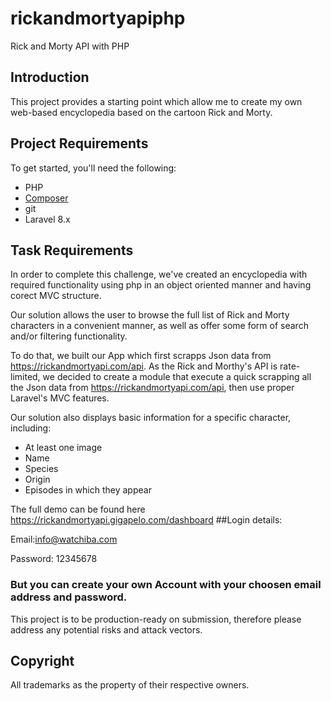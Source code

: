 # rickandmortyapiphp
Rick and Morty API with PHP

## Introduction
This project provides a starting point which allow me to create my own 
web-based encyclopedia based on the cartoon Rick and Morty.

## Project Requirements
To get started, you'll need the following:

 - PHP
 - [Composer](https://getcomposer.org/)
 - git
 - Laravel 8.x
 

## Task Requirements
In order to complete this challenge, we've created an encyclopedia with required 
functionality using php in an object oriented manner and having corect MVC structure.

Our solution allows the user to browse the full list of Rick and Morty characters 
in a convenient manner, as well as offer some form of search and/or filtering functionality.

To do that, we built our App which first scrapps Json data from https://rickandmortyapi.com/api.
As the Rick and Morthy's API is rate-limited, we decided to create a module that execute a quick scrapping all the Json data from https://rickandmortyapi.com/api, then use proper Laravel's MVC features. 

Our solution also displays basic information for a specific character, including:

 - At least one image
 - Name
 - Species
 - Origin
 - Episodes in which they appear
 
The full demo can be found here https://rickandmortyapi.gigapelo.com/dashboard
##Login details:

Email:info@watchiba.com

Password: 12345678


### But you can create your own Account with your choosen email address and password.

This project is to be production-ready on submission, therefore please 
address any potential risks and attack vectors.
  


## Copyright
All trademarks as the property of their respective owners.


